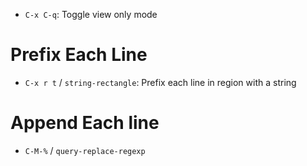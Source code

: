 - `C-x C-q`: Toggle view only mode

# Prefix Each Line

- `C-x r t` / `string-rectangle`: Prefix each line in region with a string

# Append Each line

- `C-M-%` / `query-replace-regexp`
